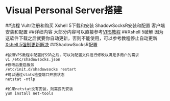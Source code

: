 # Visual Personal Server搭建
##流程
Vultr注册和购买
Xshell 5下载和安装
ShadowSocksR安装和配置
客户端安装和配置
##详细内容
大部分内容可以直接参考[VPS教程](http://vultr.aicnm.com/Vultr-VPS%E4%B8%BB%E6%9C%BA%E5%BF%AB%E9%80%9F%E5%AE%89%E8%A3%85Shadowsocks%EF%BC%88ss%EF%BC%89%E5%AE%8C%E6%95%B4%E5%9B%BE%E6%96%87%E6%95%99%E7%A8%8B/ "VPS教程")
##Xshell 5破解
因为这软件下载之后就要你自动更新，否则不能使用，可以参考教程停止自动更新
[Xshell 5强制更新解决](https://www.banwagongzw.com/106.html "Xshell 5强制更新解决")
##ShadowSocksR配置
```shell
#按照VPS教程中配置好SSR之后，可以对配置文件进行修改以满足多用户的需求
vi /etc/shadowsocks.json
#修改后重启服务
/etc/init.d/shadowsocks restart
#可以通过stats检查端口开放状态
netstat -ntlp
```
```shell
#如果netstat没有安装，则需要先安装
yum install net-tools
```
